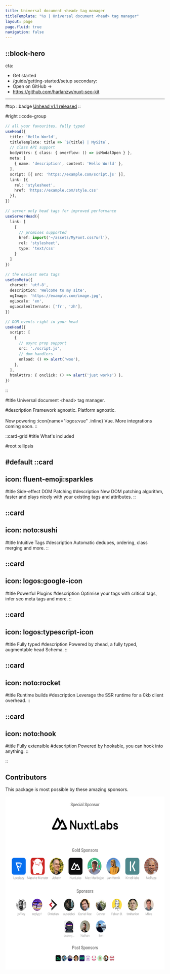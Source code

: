 ```yaml
---
title: Universal document <head> tag manager
titleTemplate: "%s | Universal document <head> tag manager"
layout: page
page.fluid: true
navigation: false
---
```


::block-hero
---
cta:
  - Get started
  - /guide/getting-started/setup
secondary:
  - Open on GitHub →
  - https://github.com/harlanzw/nuxt-seo-kit
---

#top
::badge
<a href="https://github.com/harlanzw/nuxt-seo-kit/releases/tag/v1.1.0" class="text-sm font-normal">Unhead v1.1 released</a>
::

#right
::code-group

```ts [useHead]
// all your favourites, fully typed
useHead({
  title: 'Hello World',
  titleTemplate: title => `${title} | MySite`,
  // class API support
  bodyAttrs: { class: { overflow: () => isModalOpen } },
  meta: [
    { name: 'description', content: 'Hello World' },
  ],
  script: [{ src: 'https://example.com/script.js' }],
  link: [{
    rel: 'stylesheet',
    href: 'https://example.com/style.css'
  }],
})
```

```ts [useServerHead]
// server only head tags for improved performance
useServerHead({
  link: [
    {
      // promises supported
      href: import('~/assets/MyFont.css?url'),
      rel: 'stylesheet',
      type: 'text/css'
    }
  ]
})
```


```ts [useSeoMeta]
// the easiest meta tags
useSeoMeta({
  charset: 'utf-8',
  description: 'Welcome to my site',
  ogImage: 'https://example.com/image.jpg',
  ogLocale: 'en',
  ogLocaleAlternate: ['fr', 'zh'],
})
```

```ts [DOM events]
// DOM events right in your head
useHead({
  script: [
    {
      // async prop support
      src: './script.js',
      // dom handlers
      onload: () => alert('woo'),
    },
  ],
  htmlAttrs: { onclick: () => alert('just works') },
})
```

::

#title
Universal document &lt;head&gt; tag manager.

#description
Framework agnostic. Platform agnostic. 
<br><br>
Now powering <span class="whitespace-nowrap"> :icon{name="logos:vue" .inline} Vue</span>. More integrations coming soon.
::


::card-grid
#title
What's included

#root
:ellipsis

#default
  ::card
  ---
  icon: fluent-emoji:sparkles
  ---
  #title
  Side-effect DOM Patching
  #description
  New DOM patching algorithm, faster and plays nicely with your existing tags and attributes.
  ::

  ::card
  ---
  icon: noto:sushi
  ---
  #title
  Intuitive Tags
  #description
  Automatic dedupes, ordering, class merging and more.
  ::

  ::card
  ---
  icon: logos:google-icon
  ---
  #title
  Powerful Plugins
  #description
  Optimise your tags with critical tags, infer seo meta tags and more.
  ::

  ::card
  ---
  icon: logos:typescript-icon
  ---
  #title
  Fully typed
  #description
  Powered by zhead, a fully typed, augmentable head Schema.
  ::


  ::card
  ---
  icon: noto:rocket
  ---
  #title
  Runtime builds
  #description
  Leverage the SSR runtime for a 0kb client overhead.
  ::

  ::card
  ---
  icon: noto:hook
  ---
  #title
  Fully extensible
  #description
  Powered by hookable, you can hook into anything.
  ::

::

<div class="mx-auto w-full sm:px-6 lg-px-8 px-4 text-center">

## Contributors

This package is most possible by these amazing sponsors.

  <a href="https://raw.githubusercontent.com/harlan-zw/static/main/sponsors.svg">
    <img src="https://raw.githubusercontent.com/harlan-zw/static/main/sponsors.svg" width="800" height="545" style="margin: 0 auto;">
  </a>

</div>
